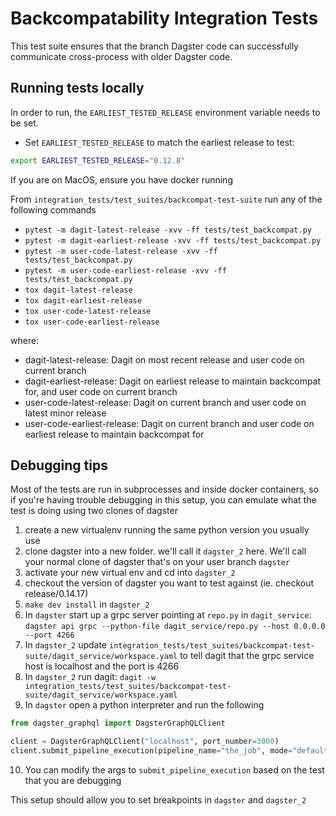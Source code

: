 # Backcompatability Integration Tests

This test suite ensures that the branch Dagster code can successfully communicate cross-process with older Dagster code.

## Running tests locally

In order to run, the `EARLIEST_TESTED_RELEASE` environment variable needs to be set.

- Set `EARLIEST_TESTED_RELEASE` to match the earliest release to test:
```bash
export EARLIEST_TESTED_RELEASE="0.12.8"
```


If you are on MacOS, ensure you have docker running

From `integration_tests/test_suites/backcompat-test-suite` run any of the following commands
* `pytest -m dagit-latest-release -xvv -ff tests/test_backcompat.py`
* `pytest -m dagit-earliest-release -xvv -ff tests/test_backcompat.py`
* `pytest -m user-code-latest-release -xvv -ff tests/test_backcompat.py`
* `pytest -m user-code-earliest-release -xvv -ff tests/test_backcompat.py`
* `tox dagit-latest-release`
* `tox dagit-earliest-release`
* `tox user-code-latest-release`
* `tox user-code-earliest-release`


where:
* dagit-latest-release: Dagit on most recent release and user code on current branch
* dagit-earliest-release: Dagit on earliest release to maintain backcompat for, and user code on current branch
* user-code-latest-release: Dagit on current branch and user code on latest minor release
* user-code-earliest-release: Dagit on current branch and user code on earliest release to maintain backcompat for


## Debugging tips

Most of the tests are run in subprocesses and inside docker containers, so if you're having trouble debugging
in this setup, you can emulate what the test is doing using two clones of dagster

1. create a new virtualenv running the same python version you usually use
2. clone dagster into a new folder. we'll call it `dagster_2` here. We'll call your normal clone of dagster that's on your user branch `dagster`
3. activate your new virtual env and cd into `dagster_2`
4. checkout the version of dagster you want to test against (ie. checkout release/0.14.17)
5. `make dev install` in `dagster_2`
6. In `dagster` start up a grpc server pointing at `repo.py` in `dagit_service`: `dagster api grpc --python-file dagit_service/repo.py --host 0.0.0.0 --port 4266`
7. In `dagster_2` update `integration_tests/test_suites/backcompat-test-suite/dagit_service/workspace.yaml` to tell dagit that the grpc service host is localhost and the port is 4266
8. In `dagster_2` run dagit: `dagit -w integration_tests/test_suites/backcompat-test-suite/dagit_service/workspace.yaml`
9. In `dagster` open a python interpreter and run the following
```python
from dagster_graphql import DagsterGraphQLClient

client = DagsterGraphQLClient("localhost", port_number=3000)
client.submit_pipeline_execution(pipeline_name="the_job", mode="default", run_config={})
```

10. You can modify the args to `submit_pipeline_execution` based on the test that you are debugging

This setup should allow you to set breakpoints in `dagster` and `dagster_2`
